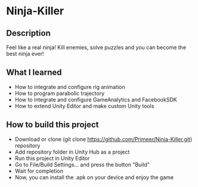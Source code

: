 # Ninja-Killer
## Description
Feel like a real ninja! Kill enemies, solve puzzles and you can become the best ninja ever!

## What I learned
* How to integrate and configure rig animation
* How to program parabolic trajectory
* How to integrate and configure GameAnalytics and FacebookSDK
* How to extend Unity Editor and make custom Unity tools

## How to build this project 
* Download or clone (git clone https://github.com/Primeer/Ninja-Killer.git) repository
* Add repository folder in Unity Hub as a project
* Run this project in Unity Editor
* Go to File/Build Settings... and press the button "Build"
* Wait for completion
* Now, you can install the .apk on your device and enjoy the game
